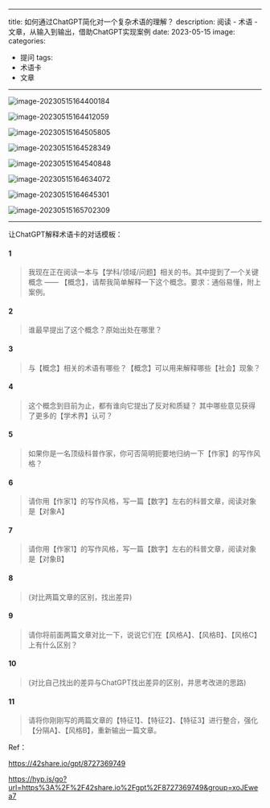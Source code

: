 

---
title: 如何通过ChatGPT简化对一个复杂术语的理解？
description: 阅读 - 术语 - 文章，从输入到输出，借助ChatGPT实现案例
date: 2023-05-15
image: 
categories:
  - 提问
tags:
  - 术语卡
  - 文章

---



![image-20230515164400184](http://pbox.online/202305151644210.png)

![image-20230515164412059](http://pbox.online/202305151644078.png)

![image-20230515164505805](http://pbox.online/202305151645828.png)

![image-20230515164528349](http://pbox.online/202305151645368.png)

![image-20230515164540848](http://pbox.online/202305151645868.png)

![image-20230515164634072](http://pbox.online/202305151646092.png)

![image-20230515164645301](http://pbox.online/202305151646321.png)

![image-20230515165702309](http://pbox.online/202305151657354.png)

---

让ChatGPT解释术语卡的对话模板：

#### 1

>  我现在正在阅读一本与【学科/领域/问题】相关的书。其中提到了一个关键概念 —— 【概念】，请帮我简单解释一下这个概念。要求：通俗易懂，附上案例。

#### 2

> 谁最早提出了这个概念？原始出处在哪里？

#### 3

> 与【概念】相关的术语有哪些？【概念】可以用来解释哪些【社会】现象？

#### 4

> 这个概念到目前为止，都有谁向它提出了反对和质疑？ 其中哪些意见获得了更多的【学术界】认可？

#### 5

> 如果你是一名顶级科普作家，你可否简明扼要地归纳一下【作家】的写作风格？

#### 6

> 请你用【作家1】的写作风格，写一篇【数字】左右的科普文章，阅读对象是【对象A】

#### 7

> 请你用【作家1】的写作风格，写一篇【数字】左右的科普文章，阅读对象是【对象B】

#### 8

> (对比两篇文章的区别，找出差异)

#### 9

>  请你将前面两篇文章对比一下，说说它们在【风格A】、【风格B】、【风格C】上有什么区别？

#### 10

> (对比自己找出的差异与ChatGPT找出差异的区别，并思考改进的思路)

#### 11

> 请将你刚刚写的两篇文章的【特征1】、【特征2】、【特征3】进行整合，强化【分隔A】、【风格B】，重新输出一篇文章。



Ref：

https://42share.io/gpt/8727369749

https://hyp.is/go?url=https%3A%2F%2F42share.io%2Fgpt%2F8727369749&group=xoJEwea7

